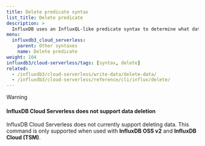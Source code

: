 ```yaml
---
title: Delete predicate syntax
list_title: Delete predicate
description: >
  InfluxDB uses an InfluxQL-like predicate syntax to determine what data points to delete.
menu:
  influxdb3_cloud_serverless:
    parent: Other syntaxes
    name: Delete predicate
weight: 104
influxdb3/cloud-serverless/tags: [syntax, delete]
related:
  - /influxdb3/cloud-serverless/write-data/delete-data/
  - /influxdb3/cloud-serverless/reference/cli/influx/delete/
---
```


> [!Warning]
> #### InfluxDB Cloud Serverless does not support data deletion
> 
> InfluxDB Cloud Serverless does not currently support deleting data.
> This command is only supported when used with **InfluxDB OSS v2** and
> **InfluxDB Cloud (TSM)**.
